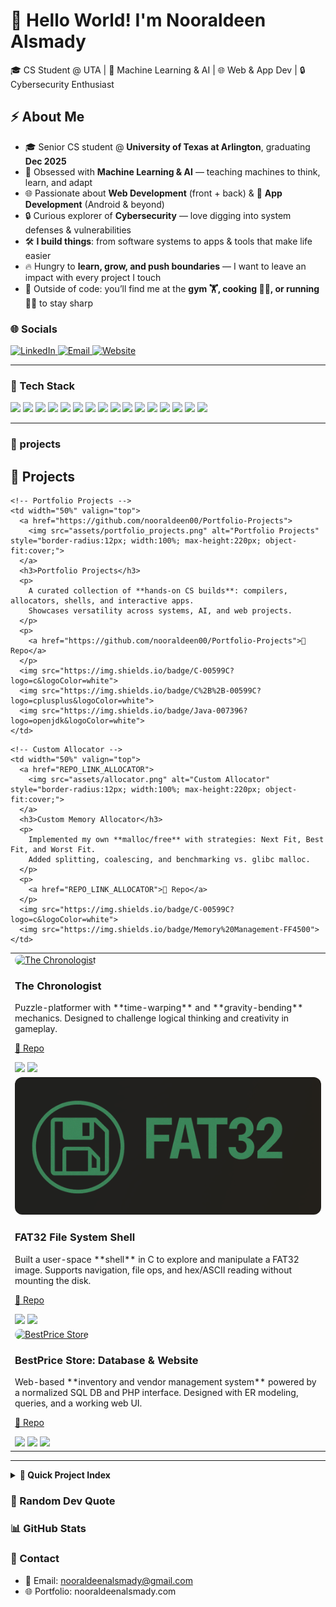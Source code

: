 <!-- Header -->
<h1 align="left">🚀 Hello World! I'm Nooraldeen Alsmady</h1>
🎓 CS Student @ UTA | 🤖 Machine Learning & AI | 🌐 Web & App Dev | 🔒 Cybersecurity Enthusiast  

## ⚡ About Me
- 🎓 Senior CS student @ **University of Texas at Arlington**, graduating **Dec 2025**  
- 🤖 Obsessed with **Machine Learning & AI** — teaching machines to think, learn, and adapt  
- 🌐 Passionate about **Web Development** (front + back) & 📱 **App Development** (Android & beyond)  
- 🔒 Curious explorer of **Cybersecurity** — love digging into system defenses & vulnerabilities  
- 🛠️ **I build things**: from software systems to apps & tools that make life easier  
- 🔥 Hungry to **learn, grow, and push boundaries** — I want to leave an impact with every project I touch  
- 💪 Outside of code: you’ll find me at the **gym 🏋️, cooking 👨‍🍳, or running 🏃‍♂️** to stay sharp  


### 🌐 Socials
<p>
  <a href="https://www.linkedin.com/in/nooraldeen-alsmady-0765a9378" target="_blank">
    <img alt="LinkedIn" src="https://img.shields.io/badge/-LinkedIn-0A66C2?logo=linkedin&logoColor=white&style=for-the-badge">
  </a>
  <a href="mailto:nooraldeenalsmady@gmail.com">
    <img alt="Email" src="https://img.shields.io/badge/-Email-D14836?logo=gmail&logoColor=white&style=for-the-badge">
  </a>
  <a href="https://nooraldeenalsmady.com">
    <img alt="Website" src="https://img.shields.io/badge/-Website-000000?logo=vercel&logoColor=white&style=for-the-badge">
  </a>
</p>

---

### 🧰 Tech Stack
<p>
  <img src="https://img.shields.io/badge/C-00599C?logo=c&logoColor=white">
  <img src="https://img.shields.io/badge/C++-00599C?logo=cplusplus&logoColor=white">
  <img src="https://img.shields.io/badge/Java-007396?logo=openjdk&logoColor=white">
  <img src="https://img.shields.io/badge/JavaScript-F7DF1E?logo=javascript&logoColor=black">
  <img src="https://img.shields.io/badge/Python-3776AB?logo=python&logoColor=white">
  <img src="https://img.shields.io/badge/MySQL-4479A1?logo=mysql&logoColor=white">
  <img src="https://img.shields.io/badge/Oracle-F80000?logo=oracle&logoColor=white">
  <img src="https://img.shields.io/badge/AWS-232F3E?logo=amazonaws&logoColor=white">
  <img src="https://img.shields.io/badge/Azure-0078D4?logo=microsoftazure&logoColor=white">
  <img src="https://img.shields.io/badge/Git-F05032?logo=git&logoColor=white">
  <img src="https://img.shields.io/badge/GitHub-181717?logo=github&logoColor=white">
  <img src="https://img.shields.io/badge/NumPy-013243?logo=numpy&logoColor=white">
  <img src="https://img.shields.io/badge/Pandas-150458?logo=pandas&logoColor=white">
  <img src="https://img.shields.io/badge/scikit--learn-F7931E?logo=scikitlearn&logoColor=white">
  <img src="https://img.shields.io/badge/HTML5-E34F26?logo=html5&logoColor=white">
  <img src="https://img.shields.io/badge/Kotlin-7F52FF?logo=kotlin&logoColor=white">
</p>

---

### 🚀 projects

## 🚀 Projects

<table>
  <tr>
    <!-- The Chronologist -->
    <td width="50%" valign="top">
      <a href="https://github.com/nooraldeen00/The-Chronologist">
        <img src="assets/chronologist.png" alt="The Chronologist" style="border-radius:12px; width:100%; max-height:220px; object-fit:cover;">
      </a>
      <h3>The Chronologist</h3>
      <p>
        Puzzle-platformer with **time-warping** and **gravity-bending** mechanics.  
        Designed to challenge logical thinking and creativity in gameplay.
      </p>
      <p>
        <a href="https://github.com/nooraldeen00/The-Chronologist">🔗 Repo</a>
      </p>
      <img src="https://img.shields.io/badge/Java-007396?logo=openjdk&logoColor=white"> 
      <img src="https://img.shields.io/badge/Game%20Dev-8A2BE2">
    </td>

    <!-- Portfolio Projects -->
    <td width="50%" valign="top">
      <a href="https://github.com/nooraldeen00/Portfolio-Projects">
        <img src="assets/portfolio_projects.png" alt="Portfolio Projects" style="border-radius:12px; width:100%; max-height:220px; object-fit:cover;">
      </a>
      <h3>Portfolio Projects</h3>
      <p>
        A curated collection of **hands-on CS builds**: compilers, allocators, shells, and interactive apps.  
        Showcases versatility across systems, AI, and web projects.
      </p>
      <p>
        <a href="https://github.com/nooraldeen00/Portfolio-Projects">🔗 Repo</a>
      </p>
      <img src="https://img.shields.io/badge/C-00599C?logo=c&logoColor=white">
      <img src="https://img.shields.io/badge/C%2B%2B-00599C?logo=cplusplus&logoColor=white">
      <img src="https://img.shields.io/badge/Java-007396?logo=openjdk&logoColor=white">
    </td>
  </tr>

  <tr>
    <!-- FAT32 Shell -->
    <td width="50%" valign="top">
      <a href="REPO_LINK_FAT32">
        <img src="assets/fat32.png" alt="FAT32 Shell" style="border-radius:12px; width:100%; max-height:220px; object-fit:cover;">
      </a>
      <h3>FAT32 File System Shell</h3>
      <p>
        Built a user-space **shell** in C to explore and manipulate a FAT32 image.  
        Supports navigation, file ops, and hex/ASCII reading without mounting the disk.
      </p>
      <p>
        <a href="REPO_LINK_FAT32">🔗 Repo</a>
      </p>
      <img src="https://img.shields.io/badge/C-00599C?logo=c&logoColor=white">
      <img src="https://img.shields.io/badge/File%20Systems-000000">
    </td>

    <!-- Custom Allocator -->
    <td width="50%" valign="top">
      <a href="REPO_LINK_ALLOCATOR">
        <img src="assets/allocator.png" alt="Custom Allocator" style="border-radius:12px; width:100%; max-height:220px; object-fit:cover;">
      </a>
      <h3>Custom Memory Allocator</h3>
      <p>
        Implemented my own **malloc/free** with strategies: Next Fit, Best Fit, and Worst Fit.  
        Added splitting, coalescing, and benchmarking vs. glibc malloc.
      </p>
      <p>
        <a href="REPO_LINK_ALLOCATOR">🔗 Repo</a>
      </p>
      <img src="https://img.shields.io/badge/C-00599C?logo=c&logoColor=white">
      <img src="https://img.shields.io/badge/Memory%20Management-FF4500">
    </td>
  </tr>

  <tr>
    <!-- BestPrice Store -->
    <td width="50%" valign="top">
      <a href="REPO_LINK_BESTPRICE">
        <img src="assets/bestprice.png" alt="BestPrice Store" style="border-radius:12px; width:100%; max-height:220px; object-fit:cover;">
      </a>
      <h3>BestPrice Store: Database & Website</h3>
      <p>
        Web-based **inventory and vendor management system** powered by a normalized SQL DB and PHP interface.  
        Designed with ER modeling, queries, and a working web UI.
      </p>
      <p>
        <a href="REPO_LINK_BESTPRICE">🔗 Repo</a>
      </p>
      <img src="https://img.shields.io/badge/MySQL-4479A1?logo=mysql&logoColor=white">
      <img src="https://img.shields.io/badge/PHP-777BB4?logo=php&logoColor=white">
      <img src="https://img.shields.io/badge/SQL-CC2927?logo=microsoftsqlserver&logoColor=white">
    </td>
  </tr>
</table>

---

<details>
<summary><b>📌 Quick Project Index</b></summary>

- **The Chronologist** — Puzzle platformer with time & gravity mechanics.  
- **Portfolio Projects** — Compilers, allocators, FAT32 shell, and web builds.  
- **FAT32 File System Shell** — Low-level C shell for FAT32 images.  
- **Custom Allocator** — malloc/free implementation with fit strategies.  
- **BestPrice Store** — SQL + PHP vendor & inventory management system.  

</details>

### 🧠 Random Dev Quote


### 📊 GitHub Stats



### 📝 Contact
- 📧 Email: nooraldeenalsmady@gmail.com  
- 🌐 Portfolio: nooraldeenalsmady.com  

